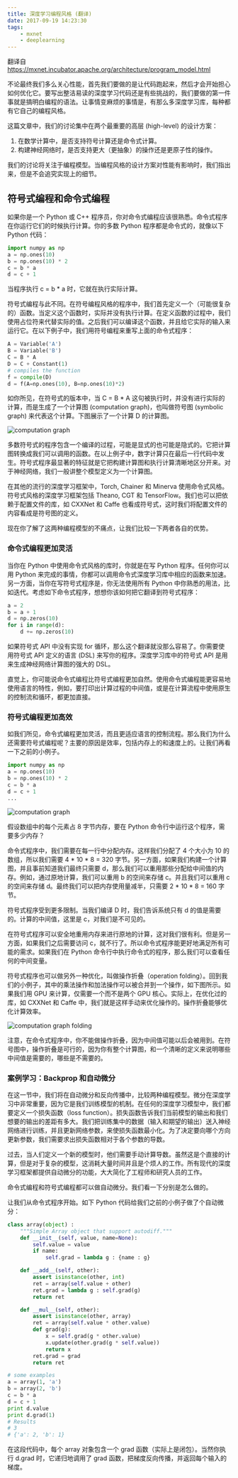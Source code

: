 ```yaml
---
title: 深度学习编程风格 (翻译)
date: 2017-09-19 14:23:30
tags:
    - mxnet
    - deeplearning
---
```


翻译自 https://mxnet.incubator.apache.org/architecture/program_model.html

不论最终我们多么关心性能，首先我们要做的是让代码跑起来，然后才会开始担心如何优化它。要写出整洁易读的深度学习代码还是有些挑战的，我们要做的第一件事就是搞明白编程的语法。让事情变麻烦的事情是，有那么多深度学习库，每种都有它自己的编程风格。

这篇文章中，我们的讨论集中在两个最重要的高层 (high-level) 的设计方案：

  1. 在数学计算中，是否支持符号计算还是命令式计算。
  1. 构建神经网络时，是否支持更大（更抽象）的操作还是更原子性的操作。

我们的讨论将关注于编程模型。当编程风格的设计方案对性能有影响时，我们指出来，但是不会追究实现上的细节。

<!--more-->

## 符号式编程和命令式编程

如果你是一个 Python 或 C++ 程序员，你对命令式编程应该很熟悉。命令式程序在你运行它们的时候执行计算。你的多数 Python 程序都是命令式的，就像以下 Python 代码：

```python
import numpy as np
a = np.ones(10)
b = np.ones(10) * 2
c = b * a
d = c + 1
```

当程序执行 c = b * a 时，它就在执行实际计算。

符号式编程与此不同。在符号编程风格的程序中，我们首先定义一个（可能很复杂的）函数。当定义这个函数时，实际并没有执行计算。在定义函数的过程中，我们使用占位符来代替实际的值。之后我们可以编译这个函数，并且给它实际的输入来运行它。在以下例子中，我们用符号编程来重写上面的命令式程序：

```python
A = Variable('A')
B = Variable('B')
C = B * A
D = C + Constant(1)
# compiles the function
f = compile(D)
d = f(A=np.ones(10), B=np.ones(10)*2)
```

如你所见，在符号式的版本中，当 C = B * A 这句被执行时，并没有进行实际的计算，而是生成了一个计算图 (computation graph)，也叫做符号图 (symbolic graph) 来代表这个计算。下图展示了一个计算 D 的计算图。

![computation graph](comp_graph.png)

多数符号式的程序包含一个编译的过程，可能是显式的也可能是隐式的。它把计算图转换成我们可以调用的函数。在以上例子中，数字计算只在最后一行代码中发生。符号式程序最显著的特征就是它把构建计算图和执行计算清晰地区分开来。对于神经网络，我们一般讲整个模型定义为一个计算图。

在其他的流行的深度学习框架中，Torch, Chainer 和 Minerva 使用命令式风格。符号式风格的深度学习框架包括 Theano, CGT 和 TensorFlow。我们也可以把依赖于配置文件的库，如 CXXNet 和 Caffe 也看成符号式，这时我们将配置文件的内容看成是符号图的定义。

现在你了解了这两种编程模型的不痛点，让我们比较一下两者各自的优势。

### 命令式编程更加灵活

当你在 Python 中使用命令式风格的库时，你就是在写 Python 程序。任何你可以用 Python 来完成的事情，你都可以调用命令式深度学习库中相应的函数来加速。另一方面，当你在写符号式程序是，你无法使用所有 Python 中你熟悉的用法，比如迭代。考虑如下命令式程序，想想你该如何把它翻译到符号式程序：

```python
a = 2
b = a + 1
d = np.zeros(10)
for i in range(d):
    d += np.zeros(10)
```

如果符号式 API 中没有实现 for 循环，那么这个翻译就没那么容易了。你需要使用符号式 API 定义的语言 (DSL) 来写你的程序。深度学习库中的符号式 API 是用来生成神经网络计算图的强大的 DSL。

直觉上，你可能说命令式编程比符号式编程更加自然。使用命令式编程能更容易地使用语言的特性，例如，要打印出计算过程的中间值，或是在计算流程中使用原生的控制流和循环，都更加直接。

### 符号式编程更加高效

如我们所见，命令式编程更加灵活，而且更适应语言的控制流程。那么我们为什么还需要符号式编程呢？主要的原因是效率，包括内存上的和速度上的。让我们再看一下之前的小例子。

```python
import numpy as np
a = np.ones(10)
b = np.ones(10) * 2
c = b * a
d = c + 1
...
```

![computation graph](comp_graph.png)

假设数组中的每个元素占 8 字节内存，要在 Python 命令行中运行这个程序，需要多少内存？

命令式程序中，我们需要在每一行中分配内存。这样我们分配了 4 个大小为 10 的数组，所以我们需要 4 * 10 * 8 = 320 字节。另一方面，如果我们构建一个计算图，并且事前知道我们最终只需要 d，那么我们可以重用那些分配给中间值的内存。例如，通过原地计算，我们可以重用 b 的空间来存储 c。并且我们可以重用 c 的空间来存储 d。最终我们可以把内存使用量减半，只需要 2 * 10 * 8 = 160 字节。

符号式程序受到更多限制。当我们编译 D 时，我们告诉系统只有 d 的值是需要的。计算的中间值，这里是 c，对我们是不可见的。

在符号式程序可以安全地重用内存来进行原地的计算，这对我们很有利。但是另一方面，如果我们之后需要访问 c，就不行了。所以命令式程序能更好地满足所有可能的需求。如果我们在 Python 命令行中执行命令式的程序，那么我们可以查看任何的中间变量。

符号式程序也可以做另外一种优化，叫做操作折叠（operation folding）。回到我们的小例子，其中的乘法操作和加法操作可以被合并到一个操作，如下图所示。如果我们用 GPU 来计算，仅需要一个而不是两个 GPU 核心。实际上，在优化过的库，如 CXXNet 和 Caffe 中，我们就是这样手动来优化操作的。操作折叠能够优化计算效率。

![computation graph folding](comp_graph_fold.png)

注意，在命令式程序中，你不能做操作折叠，因为中间值可能以后会被用到。在符号图中，操作折叠是可行的，因为你有整个计算图，和一个清晰的定义来说明哪些中间值是需要的，哪些是不需要的。

### 案例学习：Backprop 和自动微分

在这一节中，我们将在自动微分和反向传播中，比较两种编程模型。微分在深度学习中非常重要，因为它是我们训练模型的机制。在任何的深度学习模型中，我们都要定义一个损失函数（loss function）。损失函数告诉我们当前模型的输出和我们想要的输出的差距有多大。我们把训练集中的数据（输入和期望的输出）送入神经网络进行训练，并且更新网络参数，来使损失函数最小化。为了决定要向哪个方向更新参数，我们需要求出损失函数相对于各个参数的导数。

过去，当人们定义一个新的模型时，他们需要手动计算导数。虽然这是个直接的计算，但是对于复杂的模型，这消耗大量时间并且是个烦人的工作。所有现代的深度学习框架都提供自动微分的功能，大大简化了工程师和研究人员的工作。

命令式编程和符号式编程都可以做自动微分。我们看一下分别是怎么做的。

让我们从命令式程序开始。如下 Python 代码给我们之前的小例子做了个自动微分：

```python
class array(object) :
    """Simple Array object that support autodiff."""
    def __init__(self, value, name=None):
        self.value = value
        if name:
            self.grad = lambda g : {name : g}

    def __add__(self, other):
        assert isinstance(other, int)
        ret = array(self.value + other)
        ret.grad = lambda g : self.grad(g)
        return ret

    def __mul__(self, other):
        assert isinstance(other, array)
        ret = array(self.value * other.value)
        def grad(g):
            x = self.grad(g * other.value)
            x.update(other.grad(g * self.value))
            return x
        ret.grad = grad
        return ret

# some examples
a = array(1, 'a')
b = array(2, 'b')
c = b * a
d = c + 1
print d.value
print d.grad(1)
# Results
# 3
# {'a': 2, 'b': 1}
```

在这段代码中，每个 array 对象包含一个 grad 函数（实际上是闭包）。当然你执行 d.grad 时，它递归地调用了 grad 函数，把梯度反向传播，并返回每个输入的梯度。
